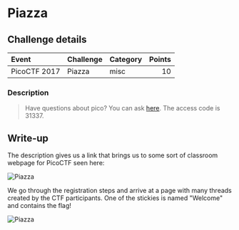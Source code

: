 # Piazza

## Challenge details
| Event | Challenge | Category | Points |
|:------|:----------|:---------|-------:|
| PicoCTF 2017 | Piazza | misc | 10 |

### Description
> Have questions about pico? You can ask [here](http://piazza.com/picoctf/spring2017/31337). The access code is 31337.

## Write-up

The description gives us a link that brings us to some sort of classroom webpage for PicoCTF seen here:

![Piazza](https://i.gyazo.com/0f89abb02406b72be4916d89bf43a7bd.png)

We go through the registration steps and arrive at a page with many threads created by the CTF participants.  One of the stickies is named "Welcome" and contains the flag!

![Piazza](https://i.gyazo.com/acb0a4719bded57bc788f1d66e2dacfe.png)
